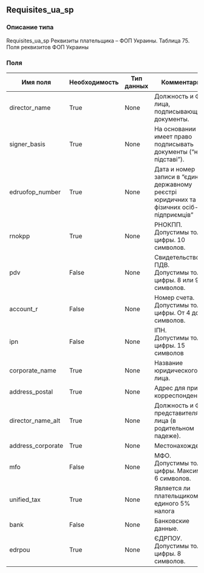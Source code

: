 
## Requisites_ua_sp

### Описание типа
Requisites_ua_sp
Реквизиты плательщика – ФОП Украины.
Таблица 75. Поля реквизитов ФОП Украины



### Поля

| Имя поля | Необходимость | Тип данных | Комментарий |
|---|---|---|---|
|director_name|True|None|Должность и ФИО лица, подписывающего документы.<br/>|
|signer_basis|True|None|На основании имеет право подписывать документы (“на пiдставi”).<br/>|
|edruofop_number|True|None|Дата и номер записи в “єдиному державному реєстрі юридичних та фiзичних осiб-пiдприємцiв”<br/>|
|rnokpp|True|None|РНОКПП.<br/>Допустимы только цифры. 10 символов.<br/>|
|pdv|False|None|Свидетельство ПДВ.<br/>Допустимы только цифры. 8 или 9 символов.<br/>|
|account_r|False|None|Номер счета.<br/>Допустимы только цифры. От 4 до 14 символов.<br/>|
|ipn|False|None|IПН.<br/>Допустимы только цифры. 15 символов<br/>|
|corporate_name|True|None|Название юридического лица.<br/>|
|address_postal|True|None|Адрес для приёма корреспонденции.<br/>|
|director_name_alt|True|None|Должность и ФИО представителя юр. лица (в родительном падеже).<br/>|
|address_corporate|True|None|Местонахождение.<br/>|
|mfo|False|None|МФО.<br/>Допустимы только цифры. Максимум 6 символов.<br/>|
|unified_tax|True|None|Является ли плательщиком единого 5% налога<br/>|
|bank|False|None|Банковские данные.<br/>|
|edrpou|True|None|ЄДРПОУ.<br/>Допустимы только цифры. 8 символов.<br/>|
